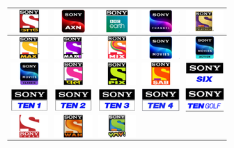 | ![](https://raw.githubusercontent.com/RevGear/logo/master/Networks/Sony/SonyAath.png) | ![](https://raw.githubusercontent.com/RevGear/logo/master/Networks/Sony/SonyAXN.png) | ![](https://raw.githubusercontent.com/RevGear/logo/master/Networks/Sony/SonyBBCEarth.png) | ![](https://raw.githubusercontent.com/RevGear/logo/master/Networks/Sony/SonyChannel.png) | ![](https://raw.githubusercontent.com/RevGear/logo/master/Networks/Sony/SonyEntertainment.png) | 
|:---:|:---:|:---:|:---:|:---:| 
| ![](https://raw.githubusercontent.com/RevGear/logo/master/Networks/Sony/SonyMax.png) | ![](https://raw.githubusercontent.com/RevGear/logo/master/Networks/Sony/SonyMax2.png) | ![](https://raw.githubusercontent.com/RevGear/logo/master/Networks/Sony/SonyMix.png) | ![](https://raw.githubusercontent.com/RevGear/logo/master/Networks/Sony/SonyMovies.png) | ![](https://raw.githubusercontent.com/RevGear/logo/master/Networks/Sony/SonyMoviesAction.png) | 
| ![](https://raw.githubusercontent.com/RevGear/logo/master/Networks/Sony/SonyMoviesClassic.png) | ![](https://raw.githubusercontent.com/RevGear/logo/master/Networks/Sony/SonyPal.png) | ![](https://raw.githubusercontent.com/RevGear/logo/master/Networks/Sony/SonyPix.png) | ![](https://raw.githubusercontent.com/RevGear/logo/master/Networks/Sony/SonySab.png) | ![](https://raw.githubusercontent.com/RevGear/logo/master/Networks/Sony/SonySix.png) | 
| ![](https://raw.githubusercontent.com/RevGear/logo/master/Networks/Sony/SonyTen1.png) | ![](https://raw.githubusercontent.com/RevGear/logo/master/Networks/Sony/SonyTen2.png) | ![](https://raw.githubusercontent.com/RevGear/logo/master/Networks/Sony/SonyTen3.png) | ![](https://raw.githubusercontent.com/RevGear/logo/master/Networks/Sony/SonyTen4.png) | ![](https://raw.githubusercontent.com/RevGear/logo/master/Networks/Sony/SonyTenGolf.png) | 
| ![](https://raw.githubusercontent.com/RevGear/logo/master/Networks/Sony/SonyTurbo.png) | ![](https://raw.githubusercontent.com/RevGear/logo/master/Networks/Sony/SonyWah.png) | ![](https://raw.githubusercontent.com/RevGear/logo/master/Networks/Sony/SonyYay.png)  | 
